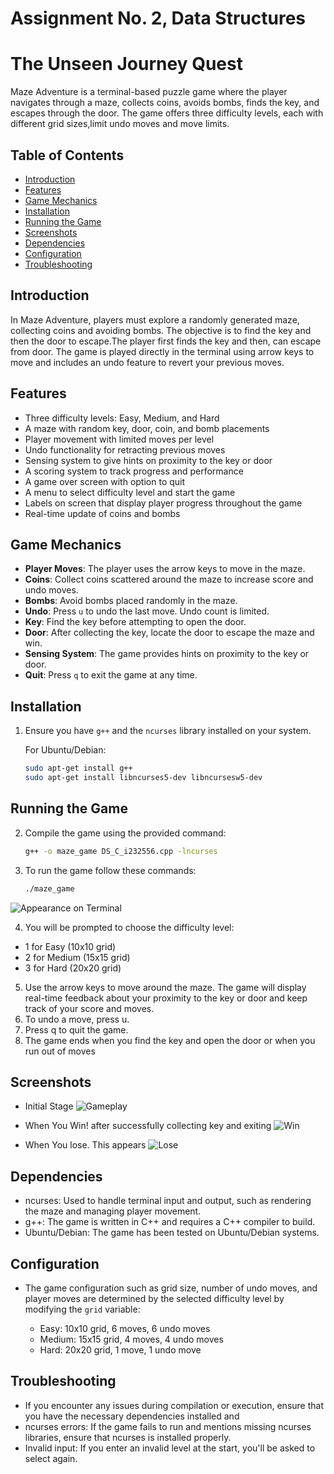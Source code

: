 ##

# Assignment No. 2, Data Structures

# The Unseen Journey Quest

Maze Adventure is a terminal-based puzzle game where the player navigates through a maze, collects coins, avoids bombs, finds the key, and escapes through the door. The game offers three difficulty levels, each with different grid sizes,limit undo moves and move limits.

## Table of Contents

- [Introduction](#introduction)
- [Features](#features)
- [Game Mechanics](#game-mechanics)
- [Installation](#installation)
- [Running the Game](#running-the-game)
- [Screenshots](#screenshots)
- [Dependencies](#dependencies)
- [Configuration](#configuration)
- [Troubleshooting](#troubleshooting)

## Introduction

In Maze Adventure, players must explore a randomly generated maze, collecting coins and avoiding bombs. The objective is to find the key and then the door to escape.The player first finds the key and then, can escape from door. The game is played directly in the terminal using arrow keys to move and includes an undo feature to revert your previous moves.

## Features

- Three difficulty levels: Easy, Medium, and Hard
- A maze with random key, door, coin, and bomb placements
- Player movement with limited moves per level
- Undo functionality for retracting previous moves
- Sensing system to give hints on proximity to the key or door
- A scoring system to track progress and performance
- A game over screen with option to quit
- A menu to select difficulty level and start the game
- Labels on screen that display player progress throughout the game
- Real-time update of coins and bombs

## Game Mechanics

- **Player Moves**: The player uses the arrow keys to move in the maze.
- **Coins**: Collect coins scattered around the maze to increase score and undo moves.
- **Bombs**: Avoid bombs placed randomly in the maze.
- **Undo**: Press `u` to undo the last move. Undo count is limited.
- **Key**: Find the key before attempting to open the door.
- **Door**: After collecting the key, locate the door to escape the maze and win.
- **Sensing System**: The game provides hints on proximity to the key or door.
- **Quit**: Press `q` to exit the game at any time.

## Installation

1. Ensure you have `g++` and the `ncurses` library installed on your system.

   For Ubuntu/Debian:

   ```bash
   sudo apt-get install g++
   sudo apt-get install libncurses5-dev libncursesw5-dev
   ```

## Running the Game

2. Compile the game using the provided command:

   ```bash
   g++ -o maze_game DS_C_i232556.cpp -lncurses

   ```

3. To run the game follow these commands:

   ```bash
   ./maze_game
   ```

![Appearance on Terminal]("./cmd_on_terminal.png")

4. You will be prompted to choose the difficulty level:

- 1 for Easy (10x10 grid)
- 2 for Medium (15x15 grid)
- 3 for Hard (20x20 grid)

5. Use the arrow keys to move around the maze. The game will display real-time feedback about your proximity to the key or door and keep track of your score and moves.
6. To undo a move, press u.
7. Press q to quit the game.
8. The game ends when you find the key and open the door or when you run out of moves

## Screenshots

- Initial Stage
  ![Gameplay]("./no_win_lose.png")

- When You Win! after successfully collecting key and exiting
  ![Win]("./win.png")

- When You lose. This appears
  ![Lose]("./lose.png")

## Dependencies

- ncurses: Used to handle terminal input and output, such as rendering the maze and managing player movement.
- g++: The game is written in C++ and requires a C++ compiler to build.
- Ubuntu/Debian: The game has been tested on Ubuntu/Debian systems.

## Configuration

- The game configuration such as grid size, number of undo moves, and player moves are determined by the selected difficulty level by modifying the `grid` variable:

  - Easy: 10x10 grid, 6 moves, 6 undo moves
  - Medium: 15x15 grid, 4 moves, 4 undo moves
  - Hard: 20x20 grid, 1 move, 1 undo move

## Troubleshooting

- If you encounter any issues during compilation or execution, ensure that you have the necessary dependencies installed and
- ncurses errors: If the game fails to run and mentions missing ncurses libraries, ensure that ncurses is installed properly.
- Invalid input: If you enter an invalid level at the start, you'll be asked to select again.

##
